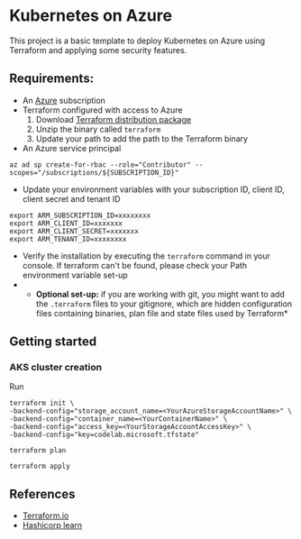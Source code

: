# Kubernetes on Azure
This project is a basic template to deploy Kubernetes on Azure using Terraform and applying some security features.
## Requirements:
- An [Azure](https://azure.microsoft.com/en-us/free/?ref=microsoft.com&utm_source=microsoft.com&utm_medium=docs&utm_campaign=visualstudio) subscription
- Terraform configured with access to Azure
    1. Download [Terraform distribution package](https://www.terraform.io/downloads.html)
    2. Unzip the binary called `terraform`
    3. Update your path to add the path to the Terraform binary
- An Azure service principal 
```
az ad sp create-for-rbac --role="Contributor" --scopes="/subscriptions/${SUBSCRIPTION_ID}"
```
- Update your environment variables with your subscription ID, client ID, client secret and tenant ID
``` 
export ARM_SUBSCRIPTION_ID=xxxxxxxx
export ARM_CLIENT_ID=xxxxxxx
export ARM_CLIENT_SECRET=xxxxxxx
export ARM_TENANT_ID=xxxxxxxx 
```
- Verify the installation by executing the `terraform` command in your console. If terraform can't be found, please check your Path environment variable set-up
- * **Optional set-up:** if you are working with git, you might want to add the `.terraform` files to your gitignore, which are hidden configuration files containing binaries, plan file and state files used by Terraform* 

## Getting started
### AKS cluster creation
Run
```
terraform init \
-backend-config="storage_account_name=<YourAzureStorageAccountName>" \
-backend-config="container_name=<YourContainerName>" \
-backend-config="access_key=<YourStorageAccountAccessKey>" \
-backend-config="key=codelab.microsoft.tfstate" 
```

```
terraform plan
```

```
terraform apply
```

## References
- [Terraform.io](https://www.terraform.io/)
- [Hashicorp learn](https://learn.hashicorp.com/terraform/azure)
